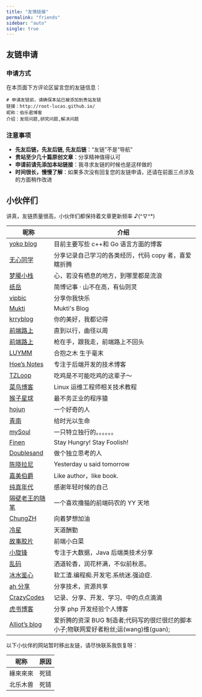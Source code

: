 ```yaml
---
title: "友情链接"
permalink: "friends"
sidebar: "auto"
single: true
---
```


## 友链申请

### 申请方式

在本页面下方评论区留言您的友链信息：

```
# 申请友链前，请确保本站已被添加到贵站友链
链接：http://root-lucas.github.io/
昵称：伯乐君博客
介绍：发现问题,研究问题,解决问题
```

### 注意事项

- **先友后链，先友后链, 先友后链**：“友链”不是“导航”
- **贵站至少几十篇原创文章**：分享精神值得认可
- **申请前请先添加本站链接**：我寻求友链的时候也是这样做的
- **时间很长，慢慢了解**：如果多次没有回复您的友链申请，还请在前面三点涉及的方面稍作改进

## 小伙伴们

讲真，友链质量很高，小伙伴们都保持着文章更新频率 ♪\(^∇^\*\)

| 昵称                                             | 介绍                                                                                  |
| ------------------------------------------------ | ------------------------------------------------------------------------------------- |
| [yoko blog](https://pengrl.com)                  | 目前主要写些 c++和 Go 语言方面的博客                                                  |
| [无心同学](https://wuxin.netlify.com)            | 分享记录自己学习的各类经历，代码 copy 者，喜爱瞎折腾                                  |
| [梦魇小栈](https://blog.ihoey.com)               | 心，若没有栖息的地方，到哪里都是流浪                                                  |
| [纸岳](https://yizhiyue.me/)                     | 简博记事 · 山不在高，有仙则灵                                                         |
| [vipbic](https://www.vipbic.com/navigation.html) | 分享你我快乐                                                                          |
| [Mukti](https://feizhaojun.com)                  | Mukti's Blog                                                                          |
| [krryblog](https://ainyi.com)                    | 你的美好，我都记得                                                                    |
| [前端路上](https://www.zhxiong.com/)             | 直到以行，曲径以周                                                                    |
| [前端路上](https://refined-x.com)                | 枪在手，跟我走，前端路上不回头                                                        |
| [LUYMM](https://luymm.com)                       | 合抱之木 生于毫末                                                                     |
| [Hoe’s Notes](http://www.hoehub.com)             | 专注于后端开发的技术博客                                                              |
| [TZLoop](https://www.whereareyou.site/)          | 吃鸡是不可能吃鸡的这辈子～                                                            |
| [菜鸟博客](https://birdteam.net/)                | Linux 运维工程师相关技术教程                                                          |
| [猴子星球](https://mr-houzi.com)                 | 最不务正业的程序猿                                                                    |
| [hojun](https://www.hojun.cn/)                   | 一个好奇的人                                                                          |
| [青南](https://www.kingname.info)                | 给时光以生命                                                                          |
| [mySoul](https://www.iming.info/)                | 一只特立独行的。。。。。。                                                            |
| [Finen](https://www.finen.top/)                  | Stay Hungry! Stay Foolish!                                                            |
| [Doublesand](https://doublesand.github.io)       | 做个独立思考的人                                                                      |
| [陈晓拉尼](https://www.chenxiaolani.com/)        | Yesterday u said tomorrow                                                             |
| [嘉美伯爵](https://blog.gaozhe.top)              | Like author，like book.                                                               |
| [纯真年代](http://www.bblog.vip)                 | 感谢年轻时候的自己                                                                    |
| [隔壁老王的随笔](https://dojay.cn/)              | 一个喜欢撸猫的前端码农的 YY 天地                                                      |
| [ChungZH](https://chungzh.cn)                    | 向着梦想加油                                                                          |
| [冷星](https://lengxing.club/)                   | 天道酬勤                                                                              |
| [故事胶片](http://rooon.co/)                     | 前端小白菜                                                                            |
| [小旋锋](http://laijianfeng.org/)                | 专注于大数据，Java 后端类技术分享                                                     |
| [乱码](https://luan.ma/)                         | 洒道轮香，润花杯满，不似前秋恶。                                                      |
| [冰水鉴心](https://xq773939719.github.io/)       | 软工渣.编程痴.开发宅.系统迷.强迫症.                                                   |
| [ah 分享](https://ah.yxlblog.com/)               | 分享技术，资源共享                                                                    |
| [CrazyCodes](https://blog.fastrun.cn/)           | 记录、分享、开发、学习、中的点点滴滴                                                  |
| [虎书博客](http://www.tigerbook.cn/)             | 分享 php 开发经验个人博客                                                             |
| [Alliot’s blog](https://www.iots.vip)            | 爱折腾的资深 BUG 制造者;代码写的很烂很烂的脚本小子;物联网爱好者粉丝;运(wang)维(guan); |

以下小伙伴的网站暂时移出友链，请尽快联系我恢复呀：

| 昵称     | 原因 |
| -------- | ---- |
| 緣來來來 | 死链 |
| 北乐木兽 | 死链 |
